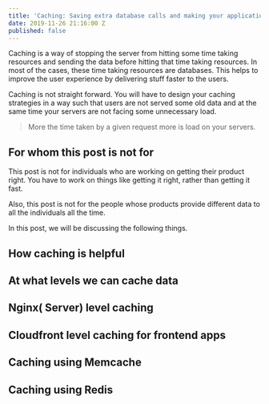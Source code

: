 ```yaml
---
title: 'Caching: Saving extra database calls and making your application faster'
date: 2019-11-26 21:16:00 Z
published: false
---
```


Caching is a way of stopping the server from hitting some time taking resources and sending the data before hitting that time taking resources. In most of the cases, these time taking resources are databases. This helps to improve the user experience by delivering stuff faster to the users.

Caching is not straight forward. You will have to design your caching strategies in a way such that users are not served some old data and at the same time your servers are not facing some unnecessary load.

> More the time taken by a given request more is load on your servers.

## For whom this post is not for

This post is not for individuals who are working on getting their product right. You have to work on things like getting it right, rather than getting it fast.

Also, this post is not for the people whose products provide different data to all the individuals all the time.

In this post, we will be discussing the following things.

## How caching is helpful

## At what levels we can cache data

## Nginx( Server) level caching

## Cloudfront level caching for frontend apps

## Caching using Memcache

## Caching using Redis